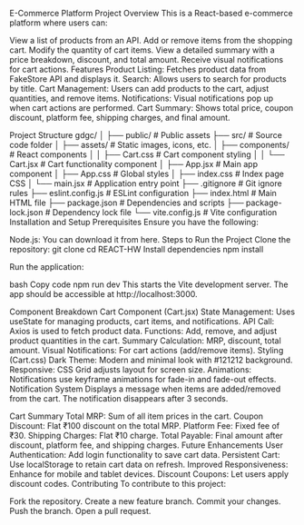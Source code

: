 E-Commerce Platform
Project Overview
This is a React-based e-commerce platform where users can:

View a list of products from an API.
Add or remove items from the shopping cart.
Modify the quantity of cart items.
View a detailed summary with a price breakdown, discount, and total amount.
Receive visual notifications for cart actions.
Features
Product Listing: Fetches product data from FakeStore API and displays it.
Search: Allows users to search for products by title.
Cart Management: Users can add products to the cart, adjust quantities, and remove items.
Notifications: Visual notifications pop up when cart actions are performed.
Cart Summary: Shows total price, coupon discount, platform fee, shipping charges, and final amount.

Project Structure
gdgc/
│
├── public/              # Public assets
├── src/                 # Source code folder
│   ├── assets/          # Static images, icons, etc.
│   ├── components/      # React components
│   │   ├── Cart.css     # Cart component styling
│   │   └── Cart.jsx     # Cart functionality component
│   ├── App.jsx          # Main app component
│   ├── App.css          # Global styles
│   ├── index.css        # Index page CSS
│   └── main.jsx         # Application entry point
├── .gitignore           # Git ignore rules
├── eslint.config.js     # ESLint configuration
├── index.html           # Main HTML file
├── package.json         # Dependencies and scripts
├── package-lock.json    # Dependency lock file
└── vite.config.js       # Vite configuration
Installation and Setup
Prerequisites
Ensure you have the following:

Node.js: You can download it from here.
Steps to Run the Project
Clone the repository:
git clone <repository-url>
cd REACT-HW
Install dependencies
npm install

Run the application:

bash
Copy code
npm run dev
This starts the Vite development server. The app should be accessible at http://localhost:3000.

Component Breakdown
Cart Component (Cart.jsx)
State Management: Uses useState for managing products, cart items, and notifications.
API Call: Axios is used to fetch product data.
Functions: Add, remove, and adjust product quantities in the cart.
Summary Calculation: MRP, discount, total amount.
Visual Notifications: For cart actions (add/remove items).
Styling (Cart.css)
Dark Theme: Modern and minimal look with #121212 background.
Responsive: CSS Grid adjusts layout for screen size.
Animations: Notifications use keyframe animations for fade-in and fade-out effects.
Notification System
Displays a message when items are added/removed from the cart. The notification disappears after 3 seconds.

Cart Summary
Total MRP: Sum of all item prices in the cart.
Coupon Discount: Flat ₹100 discount on the total MRP.
Platform Fee: Fixed fee of ₹30.
Shipping Charges: Flat ₹10 charge.
Total Payable: Final amount after discount, platform fee, and shipping charges.
Future Enhancements
User Authentication: Add login functionality to save cart data.
Persistent Cart: Use localStorage to retain cart data on refresh.
Improved Responsiveness: Enhance for mobile and tablet devices.
Discount Coupons: Let users apply discount codes.
Contributing
To contribute to this project:

Fork the repository.
Create a new feature branch.
Commit your changes.
Push the branch.
Open a pull request.